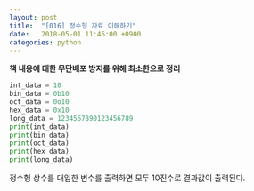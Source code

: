 ```yaml
---
layout: post
title:  "[016] 정수형 자료 이해하기"
date:   2018-05-01 11:46:00 +0900
categories: python
---
```

**책 내용에 대한 무단배포 방지를 위해 최소한으로 정리**

```python
int_data = 10
bin_data = 0b10
oct_data = 0o10
hex_data = 0x10
long_data = 1234567890123456789
print(int_data)
print(bin_data)
print(oct_data)
print(hex_data)
print(long_data)
```

정수형 상수를 대입한 변수를 출력하면 모두 10진수로 결과값이 출력된다.
